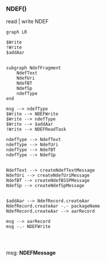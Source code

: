 



### NDEF()
read | write NDEF
``` mermaid
graph LR
 
$Write
!Write
$addAar


subgraph NdefFragment
	NdefText
	NdefUri
	NdefBT
	NdefSp
	ndefType
end

msg --> ndefType
$Write --> NDEFWrite
$Write --> ndefType
$Write --> $addAar
!Write --> NDEFReadTask

ndefType --> NdefText
ndefType --> NdefUri
ndefType --> NdefBT
ndefType --> NdefSp


NdefText --> createNdefTextMessage
NdefUri --> createNdefUriMessage
NdefBT --> createNdefBSSPMessage
NdefSp --> createNdefSpMessage
 

$addAar --> NdefRecord.createAar
NdefRecord.createAar -.- packageName
NdefRecord.createAar --> aarRecord

msg --> aarRecord
msg -.- NDEFWrite




```
msg: **NDEFMessage**

```kotlin

```
<!--stackedit_data:
eyJoaXN0b3J5IjpbNTUwNTE5MjE4LC04Mjg1NTYzM119
-->
